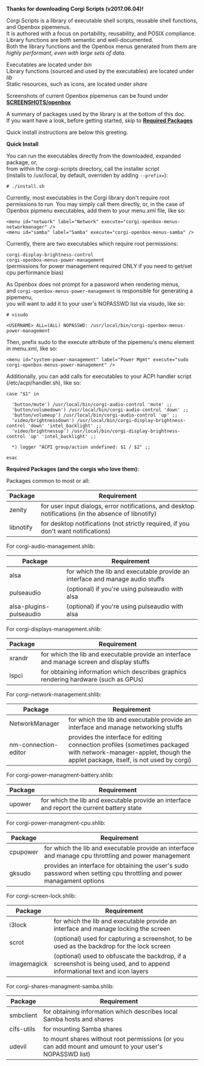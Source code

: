 **Thanks for downloading Corgi Scripts (v2017.06.04)!**

Corgi Scripts is a library of executable shell scripts, reusable shell functions, and Openbox pipemenus.  
It is authored with a focus on portability, reusability, and POSIX compliance.  
Library functions are both semantic and well-documented.  
Both the library functions and the Openbox menus generated from them are *highly performant, even with large sets of data*.

Executables are located under *bin*  
Library functions (sourced and used by the executables) are located under *lib*  
Static resources, such as icons, are located under *share*  

Screenshots of current Openbox pipemenus can be found under **[SCREENSHOTS/openbox](SCREENSHOTS/openbox)**

A summary of packages used by the library is at the bottom of this doc.  
If you want have a look, before getting started, skip to **[Required Packages](#required-packages)**

Quick install instructions are below this greeting.


**Quick Install**  

You can run the executables directly from the downloaded, expanded package, or,  
from within the corgi-scripts directory, call the installer script  
(installs to /usr/local, by default, overriden by adding `--prefix=`):

```
# ./install.sh
```

Currently, most executables in the Corgi library don't require root permissions to run.
You may simply call them directly, or, in the case of Openbox pipmenu executables, add them to your menu.xml file, like so:

```
<menu id="network" label="Network" execute="corgi-openbox-menus-networkmanager" />
<menu id="samba" label="Samba" execute="corgi-openbox-menus-samba" />
```

Currently, there are two executables which require root permissions:

`corgi-display-brightness-control`  
`corgi-openbox-menus-power-management`  
(permissions for power management required ONLY if you need to get/set cpu performance bias)

As Openbox does not prompt for a password when rendering menus,  
and `corgi-openbox-menus-power-management` is responsible for generating a pipemenu,  
you will want to add it to your user's NOPASSWD list via visudo, like so:

```
# visudo

<USERNAME> ALL=(ALL) NOPASSWD: /usr/local/bin/corgi-openbox-menus-power-management
```

Then, prefix sudo to the execute attribute of the pipemenu's menu element in menu.xml, like so:

```
<menu id="system-power-management" label="Power Mgmt" execute="sudo corgi-openbox-menus-power-management" />
```

Additionally, you can add calls for executables to your ACPI handler script (/etc/acpi/handler.sh), like so:

```
case "$1" in

  'button/mute') /usr/local/bin/corgi-audio-control 'mute' ;;
  'button/volumedown') /usr/local/bin/corgi-audio-control 'down' ;;
  'button/volumeup') /usr/local/bin/corgi-audio-control 'up' ;;
  'video/brightnessdown') /usr/local/bin/corgi-display-brightness-control 'down' 'intel_backlight' ;;
  'video/brightnessup') /usr/local/bin/corgi-display-brightness-control 'up' 'intel_backlight' ;;

  *) logger "ACPI group/action undefined: $1 / $2" ;;

esac
```

<a name="required-packages"></a>
**Required Packages (and the corgis who love them):**

Packages common to most or all:


| Package   | Requirement                                                                                            |
|-----------|--------------------------------------------------------------------------------------------------------|
| zenity    | for user input dialogs, error notifications, and desktop notifications (in the absence of libnotify)   |
| libnotify | for desktop notifications (not strictly required, if you don't want notifications)                     |            


For corgi-audio-management.shlib:

| Package    | Requirement                                                                                           |
|------------|-------------------------------------------------------------------------------------------------------|
| alsa       | for which the lib and executable provide an interface and manage audio stuffs                         |
| pulseaudio | (optional) if you're using pulseaudio with alsa                                                       |
| alsa-plugins-pulseaudio | (optional) if you're using pulseaudio with alsa                                          | 


For corgi-displays-management.shlib:

| Package    | Requirement                                                                                           |
|------------|-------------------------------------------------------------------------------------------------------|
| xrandr     | for which the lib and executable provide an interface and manage screen and display stuffs            |
| lspci      | for obtaining information which describes graphics rendering hardware (such as GPUs)                  |  


For corgi-network-management.shlib:

| Package    | Requirement                                                                                           |
|------------|-------------------------------------------------------------------------------------------------------|
| NetworkManager         | for which the lib and executable provide an interface and manage networking stuffs        |
| nm-connection-editor   | provides the interface for editing connection profiles (sometimes packaged with network-manager-applet, though the applet package, itself, is not used by corgi) |


For corgi-power-managment-battery.shlib:

| Package    | Requirement                                                                                           |
|------------|-------------------------------------------------------------------------------------------------------|
| upower     | for which the lib and executable provide an interface and report the current battery state            |


For corgi-power-managment-cpu.shlib:

| Package    | Requirement                                                                                           |
|------------|-------------------------------------------------------------------------------------------------------|
| cpupower   | for which the lib and executable provide an interface and manage cpu throttling and power management  |
| gksudo     | provides an interface for obtaining the user's sudo password when setting cpu throttling and power managament options |


For corgi-screen-lock.shlib:

| Package    | Requirement                                                                                           |
|------------|-------------------------------------------------------------------------------------------------------|
| i3lock     | for which the lib and executable provide an interface and manage locking the screen                   |
| scrot      | (optional) used for capturing a screenshot, to be used as the backdrop for the lock screen            |
| imagemagick | (optional) used to obfuscate the backdrop, if a screenshot is being used, and to append informational text and icon layers |


For corgi-shares-managment-samba.shlib:

| Package    | Requirement                                                                                           |
|------------|-------------------------------------------------------------------------------------------------------|
| smbclient  | for obtaining information which describes local Samba hosts and shares                                |
| cifs-utils | for mounting Samba shares                                                                             |
| udevil     | to mount shares without root permissions (or you can add mount and umount to your user's NOPASSWD list) |
